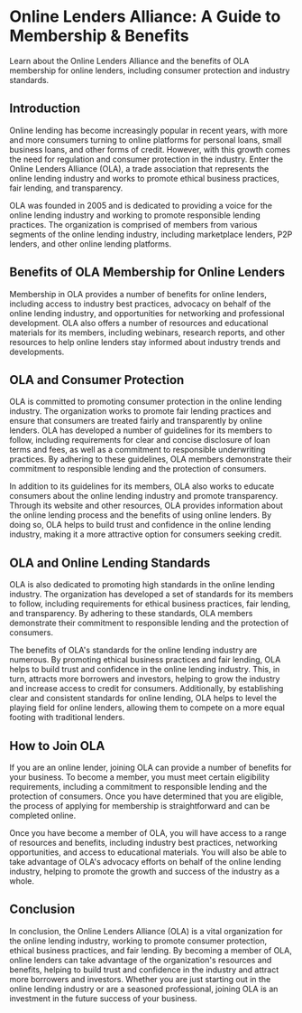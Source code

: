 # Online Lenders Alliance: A Guide to Membership & Benefits

Learn about the Online Lenders Alliance and the benefits of OLA membership for online lenders, including consumer protection and industry standards.

## Introduction

Online lending has become increasingly popular in recent years, with more and more consumers turning to online platforms for personal loans, small business loans, and other forms of credit. However, with this growth comes the need for regulation and consumer protection in the industry. Enter the Online Lenders Alliance (OLA), a trade association that represents the online lending industry and works to promote ethical business practices, fair lending, and transparency.

OLA was founded in 2005 and is dedicated to providing a voice for the online lending industry and working to promote responsible lending practices. The organization is comprised of members from various segments of the online lending industry, including marketplace lenders, P2P lenders, and other online lending platforms.

## Benefits of OLA Membership for Online Lenders

Membership in OLA provides a number of benefits for online lenders, including access to industry best practices, advocacy on behalf of the online lending industry, and opportunities for networking and professional development. OLA also offers a number of resources and educational materials for its members, including webinars, research reports, and other resources to help online lenders stay informed about industry trends and developments.

## OLA and Consumer Protection

OLA is committed to promoting consumer protection in the online lending industry. The organization works to promote fair lending practices and ensure that consumers are treated fairly and transparently by online lenders. OLA has developed a number of guidelines for its members to follow, including requirements for clear and concise disclosure of loan terms and fees, as well as a commitment to responsible underwriting practices. By adhering to these guidelines, OLA members demonstrate their commitment to responsible lending and the protection of consumers.

In addition to its guidelines for its members, OLA also works to educate consumers about the online lending industry and promote transparency. Through its website and other resources, OLA provides information about the online lending process and the benefits of using online lenders. By doing so, OLA helps to build trust and confidence in the online lending industry, making it a more attractive option for consumers seeking credit.

## OLA and Online Lending Standards

OLA is also dedicated to promoting high standards in the online lending industry. The organization has developed a set of standards for its members to follow, including requirements for ethical business practices, fair lending, and transparency. By adhering to these standards, OLA members demonstrate their commitment to responsible lending and the protection of consumers.

The benefits of OLA's standards for the online lending industry are numerous. By promoting ethical business practices and fair lending, OLA helps to build trust and confidence in the online lending industry. This, in turn, attracts more borrowers and investors, helping to grow the industry and increase access to credit for consumers. Additionally, by establishing clear and consistent standards for online lending, OLA helps to level the playing field for online lenders, allowing them to compete on a more equal footing with traditional lenders.

## How to Join OLA

If you are an online lender, joining OLA can provide a number of benefits for your business. To become a member, you must meet certain eligibility requirements, including a commitment to responsible lending and the protection of consumers. Once you have determined that you are eligible, the process of applying for membership is straightforward and can be completed online.

Once you have become a member of OLA, you will have access to a range of resources and benefits, including industry best practices, networking opportunities, and access to educational materials. You will also be able to take advantage of OLA's advocacy efforts on behalf of the online lending industry, helping to promote the growth and success of the industry as a whole.

## Conclusion

In conclusion, the Online Lenders Alliance (OLA) is a vital organization for the online lending industry, working to promote consumer protection, ethical business practices, and fair lending. By becoming a member of OLA, online lenders can take advantage of the organization's resources and benefits, helping to build trust and confidence in the industry and attract more borrowers and investors. Whether you are just starting out in the online lending industry or are a seasoned professional, joining OLA is an investment in the future success of your business.
















